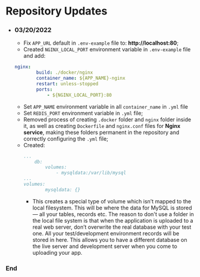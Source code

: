 # Repository Updates

- ### 03/20/2022

	- Fix `APP_URL` default in `.env-example` file to: **http://localhost:80**;
	- Created `NGINX_LOCAL_PORT` environment variable in `.env-example` file and add:
	```yml
	nginx:
			build: ./docker/nginx
			container_name: ${APP_NAME}-nginx
			restart: unless-stopped
			ports:
				- ${NGINX_LOCAL_PORT}:80
	```
	- Set `APP_NAME`  environment variable in all `container_name` in `.yml` file
	- Set `REDIS_PORT` environment variable in `.yml` file;
	- Removed process of creating `.docker` folder and `nginx` folder inside it, as well as creating `Dockerfile` and `nginx.conf` files for **Nginx service**, making these folders permanent in the repository and correctly configuring the `.yml` file;
	- Created:
		```yml
		...
			db:
				volumes:
					- mysqldata:/var/lib/mysql
		...
		volumes:
    			mysqldata: {}
		```
		- This creates a special type of volume which isn’t mapped to the local filesystem. This will be where the data for MySQL is stored — all your tables, records etc. The reason to don't use a folder in the local file system is that when the application is uploaded to a real web server, don’t  overwrite the real database with your test one. All your test/development environment records will be stored in here. This allows you to have a different database on the live server and development server when you come to uploading your app.

### End